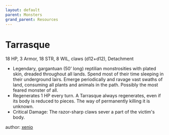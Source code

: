 ```yaml
---
layout: default
parent: Monsters
grand_parent: Resources
---
```


# Tarrasque
18 HP, 3 Armor, 18 STR, 8 WIL, claws (d12+d12), Detachment 
-   Legendary, gargantuan (50’ long) reptilian monstrosities with plated skin, dreaded throughout all lands. Spend most of their time sleeping in their underground lairs. Emerge periodically and ravage vast swaths of land, consuming all plants and animals in the path. Possibly the most feared monster of all.
-   Regenerates 1 HP every turn. A Tarrasque always regenerates, even if its body is reduced to pieces. The way of permanently killing it is unknown.
-   Critical Damage: The razor-sharp claws sever a part of the victim's body.

author: [xenio](https://xenioinabottle.blogspot.com)
